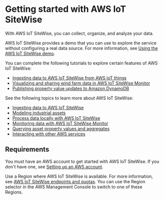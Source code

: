 # Getting started with AWS IoT SiteWise<a name="getting-started"></a>

With AWS IoT SiteWise, you can collect, organize, and analyze your data\.

AWS IoT SiteWise provides a demo that you can use to explore the service without configuring a real data source\. For more information, see [Using the AWS IoT SiteWise demo](getting-started-demo.md)\.

You can complete the following tutorials to explore certain features of AWS IoT SiteWise:
+ [Ingesting data to AWS IoT SiteWise from AWS IoT things](ingest-data-from-iot-things.md)
+ [Visualizing and sharing wind farm data in AWS IoT SiteWise Monitor](monitor-wind-farm.md)
+ [Publishing property value updates to Amazon DynamoDB](publish-to-amazon-dynamodb.md)

See the following topics to learn more about AWS IoT SiteWise:
+ [Ingesting data to AWS IoT SiteWise](industrial-data-ingestion.md)
+ [Modeling industrial assets](industrial-asset-models.md)
+ [Process data locally with AWS IoT SiteWise](edge-processing.md)
+ [Monitoring data with AWS IoT SiteWise Monitor](monitor-data.md)
+ [Querying asset property values and aggregates](query-industrial-data.md)
+ [Interacting with other AWS services](interact-with-other-services.md)

## Requirements<a name="requirements"></a>

You must have an AWS account to get started with AWS IoT SiteWise\. If you don't have one, see [Setting up an AWS account](set-up-aws-account.md)\.

Use a Region where AWS IoT SiteWise is available\. For more information, see [AWS IoT SiteWise endpoints and quotas](https://docs.aws.amazon.com/general/latest/gr/iot-sitewise.html)\. You can use the Region selector in the AWS Management Console to switch to one of these Regions\.